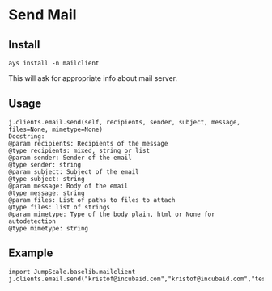 # Send Mail

## Install

```
ays install -n mailclient
```

This will ask for appropriate info about mail server.

## Usage

```
j.clients.email.send(self, recipients, sender, subject, message, files=None, mimetype=None)
Docstring:
@param recipients: Recipients of the message
@type recipients: mixed, string or list
@param sender: Sender of the email
@type sender: string
@param subject: Subject of the email
@type subject: string
@param message: Body of the email
@type message: string
@param files: List of paths to files to attach
@type files: list of strings
@param mimetype: Type of the body plain, html or None for autodetection
@type mimetype: string
```

## Example

```
import JumpScale.baselib.mailclient
j.clients.email.send("kristof@incubaid.com","kristof@incubaid.com","test","test")
```
